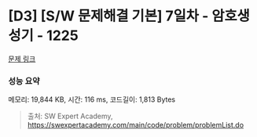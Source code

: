 # [D3] [S/W 문제해결 기본] 7일차 - 암호생성기 - 1225 

[문제 링크](https://swexpertacademy.com/main/code/problem/problemDetail.do?contestProbId=AV14uWl6AF0CFAYD) 

### 성능 요약

메모리: 19,844 KB, 시간: 116 ms, 코드길이: 1,813 Bytes



> 출처: SW Expert Academy, https://swexpertacademy.com/main/code/problem/problemList.do
